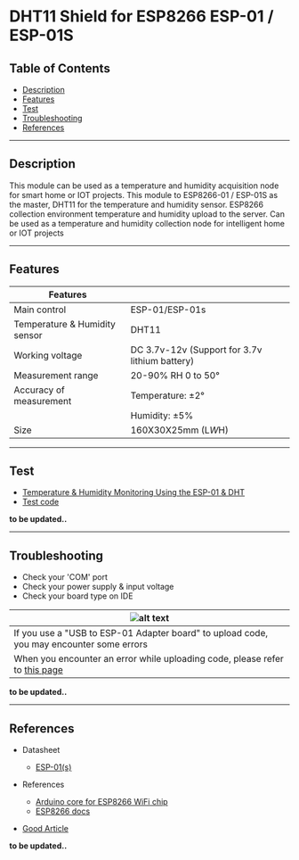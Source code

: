 # DHT11 Shield for ESP8266 ESP-01 / ESP-01S

## Table of Contents

-   [Description](#description)
-   [Features](#features)
-   [Test](#test)
-   [Troubleshooting](#troubleshooting)
-   [References](#references)

---

## Description

This module can be used as a temperature and humidity acquisition node for smart home or IOT projects. This module to ESP8266-01 / ESP-01S as the master, DHT11 for the temperature and humidity sensor. ESP8266 collection environment temperature and humidity upload to the server. Can be used as a temperature and humidity collection node for intelligent home or IOT projects

---

## Features

| Features                      |                                                |
| ----------------------------- | ---------------------------------------------- |
| Main control                  | ESP-01/ESP-01s                                 |
| Temperature & Humidity sensor | DHT11                                          |
| Working voltage               | DC 3.7v-12v (Support for 3.7v lithium battery) |
| Measurement range             | 20-90% RH 0 to 50°                             |
| Accuracy of measurement       | Temperature: ±2°                               |
|                               | Humidity: ±5%                                  |
| Size                          | 160X30X25mm (L*W*H)                            |

---

## Test

-   [Temperature & Humidity Monitoring Using the ESP-01 & DHT](https://www.instructables.com/IoT-MCU-Monitoring-Using-the-AskSensors-IoT-Platfo/)
-   [Test code](test/ESP-01s-DHT11.ino)

**to be updated..**

---

## Troubleshooting

-   Check your 'COM' port
-   Check your power supply & input voltage
-   Check your board type on IDE

| ![alt text](https://bit.ly/3vGkYI7 'USB to ESP')                                                                                                       |
| ------------------------------------------------------------------------------------------------------------------------------------------------------ |
| If you use a "USB to ESP-01 Adapter board" to upload code, you may encounter some errors                                                               |
| When you encounter an error while uploading code, please refer to [this page](https://www.instructables.com/USB-to-ESP-01-Board-Adapter-Modification/) |

**to be updated..**

---

## References

-   Datasheet

    -   [ESP-01(s)](https://bit.ly/3twNw57)

-   References

    -   [Arduino core for ESP8266 WiFi chip](https://github.com/esp8266/Arduino)
    -   [ESP8266 docs](https://arduino-esp8266.readthedocs.io/en/latest/esp8266wifi/readme.html)

-   [Good Article](https://randomnerdtutorials.com/dht11-vs-dht22-vs-lm35-vs-ds18b20-vs-bme280-vs-bmp180/)

**to be updated..**
